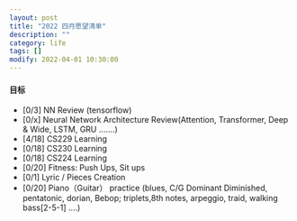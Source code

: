 ```yaml
---
layout: post
title: "2022 四月愿望清单"
description: ""
category: life
tags: []
modify: 2022-04-01 10:30:00
---
```



#### 目标

+ [0/3] NN Review (tensorflow)
+ [0/x] Neural Network Architecture Review(Attention, Transformer, Deep & Wide, LSTM, GRU .......)
+ [4/18] CS229 Learning
+ [0/18] CS230 Learning
+ [0/18] CS224 Learning
+ [0/20] Fitness: Push Ups, Sit ups
+ [0/1] Lyric / Pieces Creation
+ [0/20] Piano（Guitar） practice (blues, C/G Dominant Diminished, pentatonic, dorian, Bebop; 
triplets,8th notes, arpeggio, traid, walking bass[2-5-1] ....)
